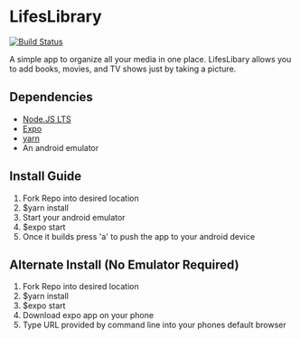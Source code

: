 # LifesLibrary
[![Build Status](https://travis-ci.com/ChicoState/LifesLibrary.svg?branch=master)](https://travis-ci.com/ChicoState/LifesLibrary)

A simple app to organize all your media in one place. LifesLibary allows you to add books, movies, and TV shows just by taking a picture.

## Dependencies
- [Node.JS LTS](https://nodejs.org/en/)
- [Expo](https://docs.expo.io/get-started/installation/)
- [yarn](https://classic.yarnpkg.com/en/)
- An android emulator

## Install Guide
1. Fork Repo into desired location
2. $yarn install
3. Start your android emulator
4. $expo start
5. Once it builds press 'a' to push the app to your android device

## Alternate Install (No Emulator Required)
1. Fork Repo into desired location
2. $yarn install
3. $expo start
4. Download expo app on your phone
5. Type URL provided by command line into your phones default browser
